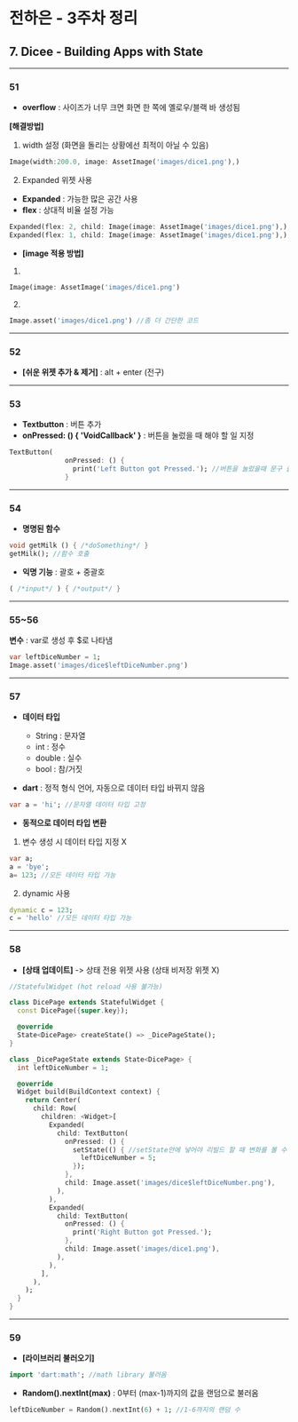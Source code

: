 # 전하은 - 3주차 정리

## 7. Dicee - Building Apps with State

---

### 51
- **overflow** : 사이즈가 너무 크면 화면 한 쪽에 옐로우/블랙 바 생성됨

**[해결방법]**

1) width 설정 (화면을 돌리는 상황에선 최적이 아닐 수 있음)

```dart
Image(width:200.0, image: AssetImage('images/dice1.png'),)
```

2) Expanded 위젯 사용 

- **Expanded** : 가능한 많은 공간 사용
- **flex** : 상대적 비율 설정 가능

```dart
Expanded(flex: 2, child: Image(image: AssetImage('images/dice1.png'),),),
Expanded(flex: 1, child: Image(image: AssetImage('images/dice1.png'),),), //2:1비율설정
```

- **[image 적용 방법]**

1) 

```dart
Image(image: AssetImage('images/dice1.png')
```

2) 

```dart
Image.asset('images/dice1.png') //좀 더 간단한 코드
```

---

### 52
- **[쉬운 위젯 추가 & 제거]** : alt + enter (전구)

---

### 53
- **Textbutton** : 버튼 추가
- **onPressed: () { 'VoidCallback' }** : 버튼을 눌렀을 때 해야 할 일 지정 

```dart
TextButton(
              onPressed: () {
                print('Left Button got Pressed.'); //버튼을 눌렀을때 문구 출력
              }
```

---

### 54
- **명명된 함수**

```dart
void getMilk () { /*doSomething*/ } 
getMilk(); //함수 호출
```

- **익명 기능** : 괄호 + 중괄호

```dart
( /*input*/ ) { /*output*/ }
``` 

---

### 55~56
**변수** : var로 생성 후 $로 나타냄

```dart
var leftDiceNumber = 1;
Image.asset('images/dice$leftDiceNumber.png')
```

---

### 57
- **데이터 타입** 
  - String : 문자열
  - int : 정수 
  - double : 실수
  - bool : 참/거짓

- **dart** : 정적 형식 언어, 자동으로 데이터 타입 바뀌지 않음

```dart
var a = 'hi'; //문자열 데이터 타입 고정
```

- **동적으로 데이터 타입 변환**

1) 변수 생성 시 데이터 타입 지정 X
```dart
var a; 
a = 'bye';
a= 123; //모든 데이터 타입 가능
```

2) dynamic 사용
```dart
dynamic c = 123;
c = 'hello' //모든 데이터 타입 가능
```

---

### 58
- **[상태 업데이트]** -> 상태 전용 위젯 사용 (상태 비저장 위젯 X) 

```dart
//StatefulWidget (hot reload 사용 불가능)

class DicePage extends StatefulWidget {
  const DicePage({super.key});

  @override
  State<DicePage> createState() => _DicePageState();
}

class _DicePageState extends State<DicePage> {
  int leftDiceNumber = 1;

  @override
  Widget build(BuildContext context) {
    return Center(
      child: Row(
        children: <Widget>[
          Expanded(
            child: TextButton(
              onPressed: () {
                setState(() { //setState안에 넣어야 리빌드 할 때 변화를 볼 수 있어 외부에서 상태가 업데이트됨
                  leftDiceNumber = 5;
                });
              },
              child: Image.asset('images/dice$leftDiceNumber.png'),
            ),
          ),
          Expanded(
            child: TextButton(
              onPressed: () {
                print('Right Button got Pressed.');
              },
              child: Image.asset('images/dice1.png'),
            ),
          ),
        ],
      ),
    );
  }
}
```

---

### 59

- **[라이브러리 불러오기]**
```dart
import 'dart:math'; //math library 불러옴
```

- **Random().nextInt(max)** : 0부터 (max-1)까지의 값을 랜덤으로 불러옴

```dart
leftDiceNumber = Random().nextInt(6) + 1; //1-6까지의 랜덤 수
```
